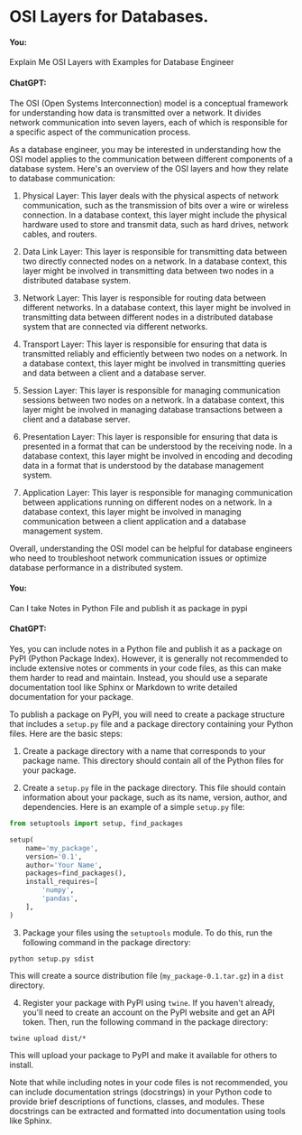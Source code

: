 # OSI Layers for Databases.

#### You:
Explain Me OSI Layers with Examples for Database Engineer

#### ChatGPT:
The OSI (Open Systems Interconnection) model is a conceptual framework for understanding how data is transmitted over a network. It divides network communication into seven layers, each of which is responsible for a specific aspect of the communication process.

As a database engineer, you may be interested in understanding how the OSI model applies to the communication between different components of a database system. Here's an overview of the OSI layers and how they relate to database communication:

1. Physical Layer: This layer deals with the physical aspects of network communication, such as the transmission of bits over a wire or wireless connection. In a database context, this layer might include the physical hardware used to store and transmit data, such as hard drives, network cables, and routers.

2. Data Link Layer: This layer is responsible for transmitting data between two directly connected nodes on a network. In a database context, this layer might be involved in transmitting data between two nodes in a distributed database system.

3. Network Layer: This layer is responsible for routing data between different networks. In a database context, this layer might be involved in transmitting data between different nodes in a distributed database system that are connected via different networks.

4. Transport Layer: This layer is responsible for ensuring that data is transmitted reliably and efficiently between two nodes on a network. In a database context, this layer might be involved in transmitting queries and data between a client and a database server.

5. Session Layer: This layer is responsible for managing communication sessions between two nodes on a network. In a database context, this layer might be involved in managing database transactions between a client and a database server.

6. Presentation Layer: This layer is responsible for ensuring that data is presented in a format that can be understood by the receiving node. In a database context, this layer might be involved in encoding and decoding data in a format that is understood by the database management system.

7. Application Layer: This layer is responsible for managing communication between applications running on different nodes on a network. In a database context, this layer might be involved in managing communication between a client application and a database management system.

Overall, understanding the OSI model can be helpful for database engineers who need to troubleshoot network communication issues or optimize database performance in a distributed system.


#### You:
Can I take Notes in Python File and publish it as package in pypi

#### ChatGPT:
Yes, you can include notes in a Python file and publish it as a package on PyPI (Python Package Index). However, it is generally not recommended to include extensive notes or comments in your code files, as this can make them harder to read and maintain. Instead, you should use a separate documentation tool like Sphinx or Markdown to write detailed documentation for your package.

To publish a package on PyPI, you will need to create a package structure that includes a `setup.py` file and a package directory containing your Python files. Here are the basic steps:

1. Create a package directory with a name that corresponds to your package name. This directory should contain all of the Python files for your package.

2. Create a `setup.py` file in the package directory. This file should contain information about your package, such as its name, version, author, and dependencies. Here is an example of a simple `setup.py` file:

```python
from setuptools import setup, find_packages

setup(
    name='my_package',
    version='0.1',
    author='Your Name',
    packages=find_packages(),
    install_requires=[
        'numpy',
        'pandas',
    ],
)
```

3. Package your files using the `setuptools` module. To do this, run the following command in the package directory:

```
python setup.py sdist
```

This will create a source distribution file (`my_package-0.1.tar.gz`) in a `dist` directory.

4. Register your package with PyPI using `twine`. If you haven't already, you'll need to create an account on the PyPI website and get an API token. Then, run the following command in the package directory:

```
twine upload dist/*
```

This will upload your package to PyPI and make it available for others to install.

Note that while including notes in your code files is not recommended, you can include documentation strings (docstrings) in your Python code to provide brief descriptions of functions, classes, and modules. These docstrings can be extracted and formatted into documentation using tools like Sphinx.

